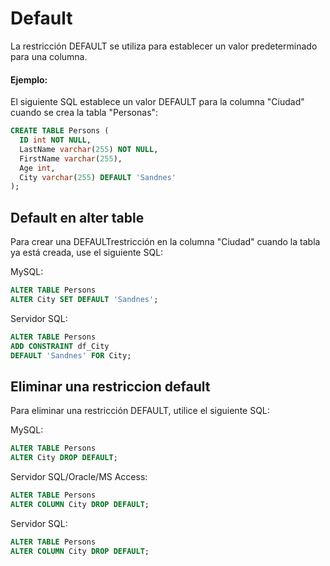 # Default 

La restricción DEFAULT se utiliza para establecer un valor predeterminado para una columna.

#### Ejemplo:

El siguiente SQL establece un valor DEFAULT para la columna "Ciudad" cuando se crea la tabla "Personas":

```sql
CREATE TABLE Persons (
  ID int NOT NULL,
  LastName varchar(255) NOT NULL,
  FirstName varchar(255),
  Age int,
  City varchar(255) DEFAULT 'Sandnes'
);
```

## Default en alter table

Para crear una DEFAULTrestricción en la columna "Ciudad" cuando la tabla ya está creada, use el siguiente SQL:

MySQL:

```sql
ALTER TABLE Persons
ALTER City SET DEFAULT 'Sandnes';
```

Servidor SQL:

```sql
ALTER TABLE Persons
ADD CONSTRAINT df_City
DEFAULT 'Sandnes' FOR City;
```

## Eliminar una restriccion default

Para eliminar una restricción DEFAULT, utilice el siguiente SQL:

MySQL:

```sql
ALTER TABLE Persons
ALTER City DROP DEFAULT;
```

Servidor SQL/Oracle/MS Access:

```sql
ALTER TABLE Persons
ALTER COLUMN City DROP DEFAULT;
```

Servidor SQL:

```sql
ALTER TABLE Persons
ALTER COLUMN City DROP DEFAULT;
```